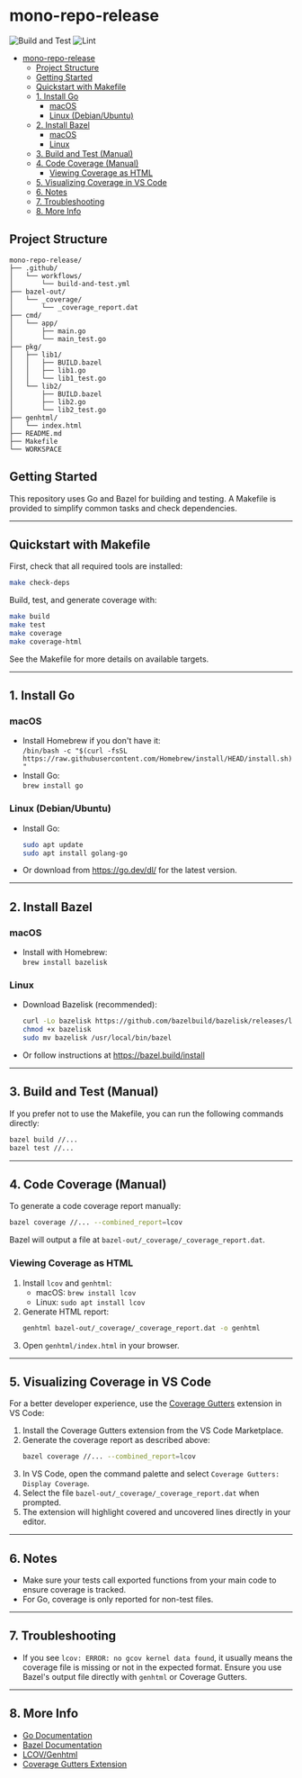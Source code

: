 # mono-repo-release
![Build and Test](https://github.com/omgallob/mono-repo-release/actions/workflows/ci.yml/badge.svg)
![Lint](https://github.com/omagallob/mono-repo-release/actions/workflows/golangci-lint.yml/badge.svg)

- [mono-repo-release](#mono-repo-release)
  - [Project Structure](#project-structure)
  - [Getting Started](#getting-started)
  - [Quickstart with Makefile](#quickstart-with-makefile)
  - [1. Install Go](#1-install-go)
    - [macOS](#macos)
    - [Linux (Debian/Ubuntu)](#linux-debianubuntu)
  - [2. Install Bazel](#2-install-bazel)
    - [macOS](#macos-1)
    - [Linux](#linux)
  - [3. Build and Test (Manual)](#3-build-and-test-manual)
  - [4. Code Coverage (Manual)](#4-code-coverage-manual)
    - [Viewing Coverage as HTML](#viewing-coverage-as-html)
  - [5. Visualizing Coverage in VS Code](#5-visualizing-coverage-in-vs-code)
  - [6. Notes](#6-notes)
  - [7. Troubleshooting](#7-troubleshooting)
  - [8. More Info](#8-more-info)


## Project Structure

```
mono-repo-release/
├── .github/
│   └── workflows/
│       └── build-and-test.yml
├── bazel-out/
│   └── _coverage/
│       └── _coverage_report.dat
├── cmd/
│   └── app/
│       ├── main.go
│       └── main_test.go
├── pkg/
│   ├── lib1/
│   │   ├── BUILD.bazel
│   │   ├── lib1.go
│   │   └── lib1_test.go
│   └── lib2/
│       ├── BUILD.bazel
│       ├── lib2.go
│       └── lib2_test.go
├── genhtml/
│   └── index.html
├── README.md
├── Makefile
└── WORKSPACE
```

## Getting Started

This repository uses Go and Bazel for building and testing. A Makefile is provided to simplify common tasks and check dependencies.

---

## Quickstart with Makefile

First, check that all required tools are installed:

```sh
make check-deps
```

Build, test, and generate coverage with:

```sh
make build
make test
make coverage
make coverage-html
```

See the Makefile for more details on available targets.

---

## 1. Install Go

### macOS
- Install Homebrew if you don't have it:  
  `/bin/bash -c "$(curl -fsSL https://raw.githubusercontent.com/Homebrew/install/HEAD/install.sh)"`
- Install Go:  
  `brew install go`

### Linux (Debian/Ubuntu)
- Install Go:
  ```sh
  sudo apt update
  sudo apt install golang-go
  ```
- Or download from https://go.dev/dl/ for the latest version.

---

## 2. Install Bazel

### macOS
- Install with Homebrew:  
  `brew install bazelisk`

### Linux
- Download Bazelisk (recommended):
  ```sh
  curl -Lo bazelisk https://github.com/bazelbuild/bazelisk/releases/latest/download/bazelisk-linux-amd64
  chmod +x bazelisk
  sudo mv bazelisk /usr/local/bin/bazel
  ```
- Or follow instructions at https://bazel.build/install

---


## 3. Build and Test (Manual)

If you prefer not to use the Makefile, you can run the following commands directly:

```sh
bazel build //...
bazel test //...
```

---

## 4. Code Coverage (Manual)

To generate a code coverage report manually:

```sh
bazel coverage //... --combined_report=lcov
```

Bazel will output a file at `bazel-out/_coverage/_coverage_report.dat`.

### Viewing Coverage as HTML

1. Install `lcov` and `genhtml`:
   - macOS: `brew install lcov`
   - Linux: `sudo apt install lcov`
2. Generate HTML report:
   ```sh
   genhtml bazel-out/_coverage/_coverage_report.dat -o genhtml
   ```
3. Open `genhtml/index.html` in your browser.

---


## 5. Visualizing Coverage in VS Code

For a better developer experience, use the [Coverage Gutters](https://marketplace.visualstudio.com/items?itemName=ryanluker.vscode-coverage-gutters) extension in VS Code:

1. Install the Coverage Gutters extension from the VS Code Marketplace.
2. Generate the coverage report as described above:
   ```sh
   bazel coverage //... --combined_report=lcov
   ```
3. In VS Code, open the command palette and select `Coverage Gutters: Display Coverage`.
4. Select the file `bazel-out/_coverage/_coverage_report.dat` when prompted.
5. The extension will highlight covered and uncovered lines directly in your editor.

---

## 6. Notes
- Make sure your tests call exported functions from your main code to ensure coverage is tracked.
- For Go, coverage is only reported for non-test files.

---

## 7. Troubleshooting
- If you see `lcov: ERROR: no gcov kernel data found`, it usually means the coverage file is missing or not in the expected format. Ensure you use Bazel's output file directly with `genhtml` or Coverage Gutters.

---

## 8. More Info
- [Go Documentation](https://go.dev/doc/)
- [Bazel Documentation](https://bazel.build/)
- [LCOV/Genhtml](http://ltp.sourceforge.net/coverage/lcov.php)
- [Coverage Gutters Extension](https://marketplace.visualstudio.com/items?itemName=ryanluker.vscode-coverage-gutters)
